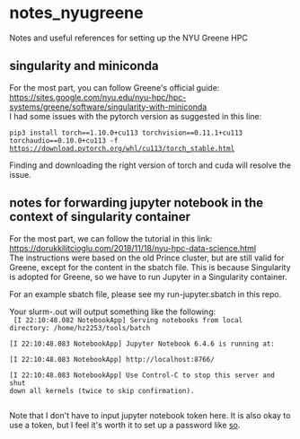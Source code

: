 # notes_nyugreene
Notes and useful references for setting up the NYU Greene HPC

## singularity and miniconda
For the most part, you can follow Greene's official guide:  
https://sites.google.com/nyu.edu/nyu-hpc/hpc-systems/greene/software/singularity-with-miniconda  
I had some issues with the pytorch version as suggested in this line:

<code>pip3 install torch==1.10.0+cu113 torchvision==0.11.1+cu113 torchaudio==0.10.0+cu113 -f https://download.pytorch.org/whl/cu113/torch_stable.html</code>

Finding and downloading the right version of torch and cuda will resolve the issue.

## notes for forwarding jupyter notebook in the context of singularity container
For the most part, we can follow the tutorial in this link:  
https://dorukkilitcioglu.com/2018/11/18/nyu-hpc-data-science.html  
The instructions were based on the old Prince cluster, but are still valid for Greene,
except for the content in the sbatch file. This is because Singularity is adopted for
Greene, so we have to run Jupyter in a Singularity container.

For an example sbatch file, please see my run-jupyter.sbatch in this repo.

Your slurm-<job id>.out will output something like the following:  
<code>
  [I 22:10:48.082 NotebookApp] Serving notebooks from local directory: /home/hz2253/tools/batch  
  [I 22:10:48.083 NotebookApp] Jupyter Notebook 6.4.6 is running at:  
  [I 22:10:48.083 NotebookApp] http://localhost:8766/  
  [I 22:10:48.083 NotebookApp] Use Control-C to stop this server and shut down all kernels (twice to skip confirmation).  
</code>

Note that I don't have to input jupyter notebook token here. It is also okay to use a token, but I feel it's worth it to set up a password like [so](https://jupyter-notebook.readthedocs.io/en/stable/public_server.html).
